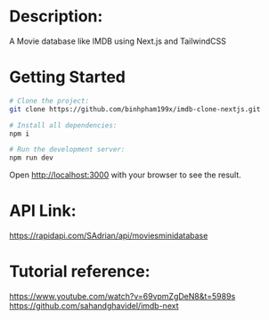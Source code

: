 # Description:
A Movie database like IMDB using Next.js and TailwindCSS

# Getting Started

```bash
# Clone the project:
git clone https://github.com/binhpham199x/imdb-clone-nextjs.git

# Install all dependencies:
npm i

# Run the development server:
npm run dev
```
Open [http://localhost:3000](http://localhost:3000) with your browser to see the result.

# API Link: 
https://rapidapi.com/SAdrian/api/moviesminidatabase

# Tutorial reference: 
https://www.youtube.com/watch?v=69vpmZgDeN8&t=5989s
https://github.com/sahandghavidel/imdb-next
